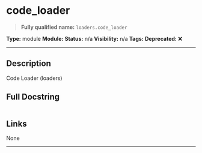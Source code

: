 # code_loader
> **Fully qualified name:** `loaders.code_loader`

**Type:** module
**Module:** 
**Status:** n/a
**Visibility:** n/a
**Tags:** 
**Deprecated:** ❌

---

## Description
Code Loader (loaders)

## Full Docstring
```

```

## Links
None

---

